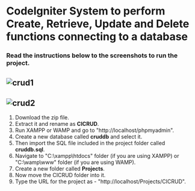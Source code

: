 CodeIgniter System to perform Create, Retrieve, Update and Delete functions connecting to a database
===
### Read the instructions below to the screenshots to run the project.

![crud1](https://user-images.githubusercontent.com/23145752/34388971-dcda15ac-eb5c-11e7-913d-58a9695715b4.png)
---
![crud2](https://user-images.githubusercontent.com/23145752/34388936-a7ae0320-eb5c-11e7-9c63-d8976e7f10e7.png)
---
1. Download the zip file.
2. Extract it and rename as **CICRUD**.
3. Run XAMPP or WAMP and go to "http://localhost/phpmyadmin".
4. Create a new database called **cruddb** and select it.
5. Then import the SQL file included in the project folder called **cruddb.sql**.
6. Navigate to "C:\xampp\htdocs" folder (if you are using XAMPP) or "C:\wamp\www" folder (if you are using WAMP).
7. Create a new folder called **Projects**.
8. Now move the CICRUD folder into it.
9. Type the URL for the project as - "http://localhost/Projects/CICRUD".
